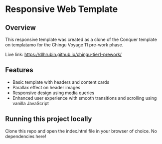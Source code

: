 # Responsive Web Template

## Overview
This responsive template was created as a clone of the Conquer template on templatamo for the Chingu Voyage 11 pre-work phase.

Live link: https://dlhrubin.github.io/chingu-tier1-prework/

## Features
* Basic template with headers and content cards
* Parallax effect on header images
* Responsive design using media queries
* Enhanced user experience with smooth transitions and scrolling using vanilla JavaScript

## Running this project locally
Clone this repo and open the index.html file in your browser of choice. No dependencies here!
